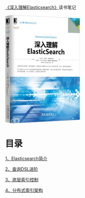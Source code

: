 [《深入理解Elasticsearch》](https://book.douban.com/subject/26733541)读书笔记

![](img/cover.jpg)

# 目录

[1、Elasticsearch简介](1、Elasticsearch简介.md)

[2、查询DSL进阶](3、查询DSL进阶.md)

[3、底层索引控制](3、底层索引控制.md)

[4、分布式索引架构](4、分布式索引架构.md)
